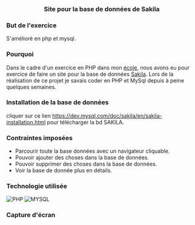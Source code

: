 ### <p align="center">Site pour la base de données de Sakila</p>

### But de l'exercice
S'amélioré en php et mysql.

### Pourquoi 
Dans le cadre d'un exercice en PHP dans mon [école](https://www.hetic.net/), nous avons eu pour exercice de faire un site pour la base de données [Sakila](https://dev.mysql.com/doc/sakila/en/). Lors de la réalisation de ce projet je savais coder en PHP et MySql depuis à peine quelques semaines.<br>

### Installation de la base de données
cliquer sur ce lien https://dev.mysql.com/doc/sakila/en/sakila-installation.html pour télécharger la bd SAKILA.

### Contraintes imposées
- Parcourir toute la base données avec un navigateur cliquable.
- Pouvoir ajouter des choses dans la base de données.
- Pouvoir supprimer des choses dans la base de données.
- Voir la base de donnée plus en détails.

### Technologie utilisée

![PHP](https://camo.githubusercontent.com/b7e290d2aeff9829bba45e897265ceebd34b25f6f7efba4b08e1b23cfe0815e7/68747470733a2f2f696d672e736869656c64732e696f2f62616467652f7068702d2532333737374242342e7376673f7374796c653d666f722d7468652d6261646765266c6f676f3d706870266c6f676f436f6c6f723d7768697465)
![MYSQL](https://camo.githubusercontent.com/918fce8d50581bd97b7133e677a78ed2cad14f970522f219daaeb6d1c81060e1/68747470733a2f2f696d672e736869656c64732e696f2f62616467652f6d7973716c2d2532333030662e7376673f7374796c653d666f722d7468652d6261646765266c6f676f3d6d7973716c266c6f676f436f6c6f723d7768697465)

### Capture d'écran
